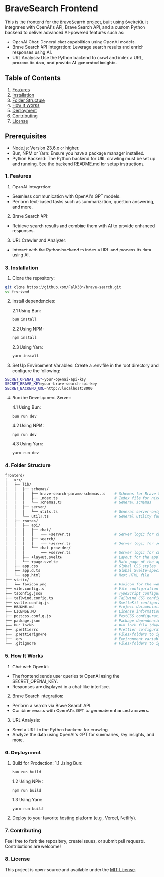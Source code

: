 # BraveSearch Frontend

This is the frontend for the BraveSearch project, built using SvelteKit. It integrates with OpenAI's API, Brave Search API, and a custom Python backend to deliver advanced AI-powered features such as:

- OpenAI Chat: General chat capabilities using OpenAI models.
- Brave Search API Integration: Leverage search results and enrich responses using AI.
- URL Analysis: Use the Python backend to crawl and index a URL, process its data, and provide AI-generated insights.

## Table of Contents

1. [Features](#1-features)
2. [Installation](#2-installation)
3. [Folder Structure](#3-folder-structure)
4. [How It Works](#4-how-it-works)
5. [Deployment](#5-deployment)
6. [Contributing](#6-contributing)
7. [License](#7-license)

## Prerequisites

- Node.js: Version 23.6.x or higher.
- Bun, NPM or Yarn: Ensure you have a package manager installed.
- Python Backend: The Python backend for URL crawling must be set up and running. See the backend README.md for setup instructions.

### 1. Features

1. OpenAI Integration:

- Seamless communication with OpenAI's GPT models.
- Perform text-based tasks such as summarization, question answering, and more.

2. Brave Search API:

- Retrieve search results and combine them with AI to provide enhanced responses.

3. URL Crawler and Analyzer:

- Interact with the Python backend to index a URL and process its data using AI.

### 3. Installation

1. Clone the repository:

```bash
git clone https://github.com/Falk33n/brave-search.git
cd frontend
```

2. Install dependencies:

   2.1 Using Bun:

   ```bash
   bun install
   ```

   2.2 Using NPM:

   ```bash
   npm install
   ```

   2.3 Using Yarn:

   ```bash
   yarn install
   ```

3. Set Up Environment Variables: Create a .env file in the root directory and configure the following:

```bash
SECRET_OPENAI_KEY=your-openai-api-key
SECRET_BRAVE_KEY=your-brave-search-api-key
SECRET_BACKEND_URL=http://localhost:8000
```

4. Run the Development Server:

   4.1 Using Bun:

   ```bash
   bun run dev
   ```

   4.2 Using NPM:

   ```bash
   npm run dev
   ```

   4.3 Using Yarn:

   ```bash
   yarn run dev
   ```

### 4. Folder Structure

```bash
frontend/
├── src/
│   ├── lib/
│   │   ├── schemas/
│   │   │   ├── brave-search-params-schemas.ts    # Schemas for Brave Search API parameters
│   │   │   ├── index.ts                          # Index file for nicer imports
│   │   │   └── schemas.ts                        # General schemas
│   │   ├── server/
│   │   │   └── utils.ts                          # General server-only utility functions
│   │   └── utils.ts                              # General utility functions
│   ├── routes/
│   │   ├── api/
│   │   │   ├── chat/
│   │   │   │   └── +server.ts                    # Server logic for chat API
│   │   │   ├── search/
│   │   │   │   └── +server.ts                    # Server logic for search API
│   │   │   └── chat-provider/
│   │   │       └── +server.ts                    # Server logic for chat provider API
│   │   ├── +layout.svelte                        # Layout for the application
│   │   └── +page.svelte                          # Main page of the app (Home)
│   ├── app.css                                   # Global CSS styles
│   ├── app.d.ts                                  # Global Svelte-specific types
│   └── app.html                                  # Root HTML file
├── static/
│   └── favicon.png                               # Favicon for the website
├── vite.config.ts                                # Vite configuration (build settings, plugins, etc.)
├── tsconfig.json                                 # TypeScript configuration
├── tailwind.config.ts                            # Tailwind CSS configuration
├── svelte.config.js                              # SvelteKit configuration
├── README.md                                     # Project documentation
├── LICENSE.MD                                    # License information
├── postcss.config.js                             # PostCSS configuration for CSS processing
├── package.json                                  # Package dependencies and scripts
├── bun.lockb                                     # Bun lock file (dependency manager)
├── .prettierrc                                   # Prettier configuration for code formatting
├── .prettierignore                               # Files/folders to ignore for Prettier
├── .env                                          # Environment variables (e.g., OpenAI API key, backend URL)
└── .gitignore                                    # Files/folders to ignore by Git
```

### 5. How It Works

1. Chat with OpenAI:

- The frontend sends user queries to OpenAI using the SECRET_OPENAI_KEY.
- Responses are displayed in a chat-like interface.

2. Brave Search Integration:

- Perform a search via Brave Search API.
- Combine results with OpenAI's GPT to generate enhanced answers.

3. URL Analysis:

- Send a URL to the Python backend for crawling.
- Analyze the data using OpenAI's GPT for summaries, key insights, and more.

### 6. Deployment

1. Build for Production:
   1.1 Using Bun:

   ```bash
   bun run build
   ```

   1.2 Using NPM:

   ```bash
   npm run build
   ```

   1.3 Using Yarn:

   ```bash
   yarn run build
   ```

2. Deploy to your favorite hosting platform (e.g., Vercel, Netlify).

### 7. Contributing

Feel free to fork the repository, create issues, or submit pull requests. Contributions are welcome!

### 8. License

This project is open-source and available under the [MIT License](https://opensource.org/licenses/MIT).
